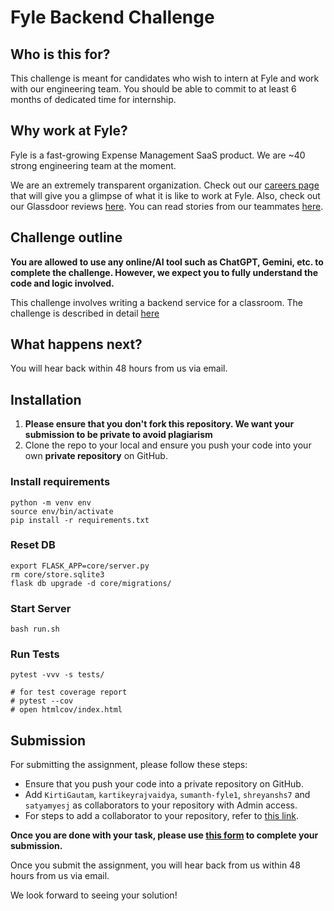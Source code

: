 # Fyle Backend Challenge

## Who is this for?

This challenge is meant for candidates who wish to intern at Fyle and work with our engineering team. You should be able to commit to at least 6 months of dedicated time for internship.

## Why work at Fyle?

Fyle is a fast-growing Expense Management SaaS product. We are ~40 strong engineering team at the moment. 

We are an extremely transparent organization. Check out our [careers page](https://careers.fylehq.com) that will give you a glimpse of what it is like to work at Fyle. Also, check out our Glassdoor reviews [here](https://www.glassdoor.co.in/Reviews/Fyle-Reviews-E1723235.htm). You can read stories from our teammates [here](https://stories.fylehq.com).


## Challenge outline

**You are allowed to use any online/AI tool such as ChatGPT, Gemini, etc. to complete the challenge. However, we expect you to fully understand the code and logic involved.**

This challenge involves writing a backend service for a classroom. The challenge is described in detail [here](./Application.md)


## What happens next?

You will hear back within 48 hours from us via email. 


## Installation

1. **Please ensure that you don't fork this repository. We want your submission to be private to avoid plagiarism**
2. Clone the repo to your local and ensure you push your code into your own **private repository** on GitHub.

### Install requirements

```
python -m venv env
source env/bin/activate
pip install -r requirements.txt
```
### Reset DB

```
export FLASK_APP=core/server.py
rm core/store.sqlite3
flask db upgrade -d core/migrations/
```
### Start Server

```
bash run.sh
```
### Run Tests

```
pytest -vvv -s tests/

# for test coverage report
# pytest --cov
# open htmlcov/index.html
```


## Submission

For submitting the assignment, please follow these steps:

* Ensure that you push your code into a private repository on GitHub.
* Add `KirtiGautam`, `kartikeyrajvaidya`, `sumanth-fyle1`, `shreyanshs7` and `satyamyesj` as collaborators to your repository with Admin access.
* For steps to add a collaborator to your repository, refer to [this link](https://docs.github.com/en/account-and-profile/setting-up-and-managing-your-personal-account-on-github/managing-access-to-your-personal-repositories/inviting-collaborators-to-a-personal-repository).

**Once you are done with your task, please use [this form](https://forms.gle/7ZBydqaoWaJTDYCA8) to complete your submission.**

Once you submit the assignment, you will hear back from us within 48 hours from us via email. 

We look forward to seeing your solution!
